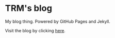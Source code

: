 # TRM's blog
My blog thing. Powered by GitHub Pages and Jekyll.


Visit the blog by clicking [here](https://blog.trm.ovh).
